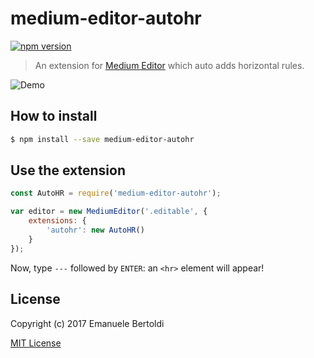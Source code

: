 # medium-editor-autohr

[![npm version](https://badge.fury.io/js/medium-editor-autohr.svg)](https://www.npmjs.com/package/medium-editor-autohr)

> An extension for [Medium Editor](https://github.com/yabwe/medium-editor) which auto adds horizontal rules.

![Demo](https://rawgit.com/zuck/medium-editor-autohr/master/art/screenshot.gif)

## How to install

```bash
$ npm install --save medium-editor-autohr
```

## Use the extension

```js
const AutoHR = require('medium-editor-autohr');

var editor = new MediumEditor('.editable', {
    extensions: {
        'autohr': new AutoHR()
    }
});
```

Now, type `---` followed by `ENTER`: an `<hr>` element will appear!

## License

Copyright (c) 2017 Emanuele Bertoldi

[MIT License](http://en.wikipedia.org/wiki/MIT_License)
